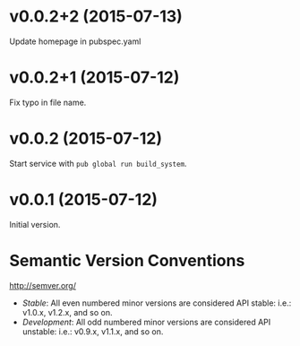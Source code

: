 
# v0.0.2+2 (2015-07-13)

Update homepage in pubspec.yaml

# v0.0.2+1 (2015-07-12)

Fix typo in file name.

# v0.0.2 (2015-07-12)

Start service with `pub global run build_system`.

# v0.0.1 (2015-07-12)

Initial version.

# Semantic Version Conventions

http://semver.org/

- *Stable*:  All even numbered minor versions are considered API stable:
  i.e.: v1.0.x, v1.2.x, and so on.
- *Development*: All odd numbered minor versions are considered API unstable:
  i.e.: v0.9.x, v1.1.x, and so on.
